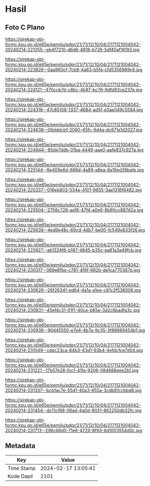 # Hasil

## Foto C Plano

https://sirekap-obj-formc.kpu.go.id/e65e/pemilu/pdpr/21/71/12/10/04/2171121004042-20240214-221255--eb4f7210-d6d6-4818-b726-5df40af16193.jpg

https://sirekap-obj-formc.kpu.go.id/e65e/pemilu/pdpr/21/71/12/10/04/2171121004042-20240214-223826--0aa960cf-7cb8-4a63-b5fe-cfd5356989c6.jpg

https://sirekap-obj-formc.kpu.go.id/e65e/pemilu/pdpr/21/71/12/10/04/2171121004042-20240214-224121--470ccb7d-c8bc-4b97-bc76-9dfd83ce237e.jpg

https://sirekap-obj-formc.kpu.go.id/e65e/pemilu/pdpr/21/71/12/10/04/2171121004042-20240214-224318--47c85108-1337-4684-ad5f-e3ae049c5584.jpg

https://sirekap-obj-formc.kpu.go.id/e65e/pemilu/pdpr/21/71/12/10/04/2171121004042-20240214-224638--06dddcb1-2060-45fc-9d4a-dc871e1d2027.jpg

https://sirekap-obj-formc.kpu.go.id/e65e/pemilu/pdpr/21/71/12/10/04/2171121004042-20240214-224944--85de7ddb-01ba-4449-aae0-aafe837c927a.jpg

https://sirekap-obj-formc.kpu.go.id/e65e/pemilu/pdpr/21/71/12/10/04/2171121004042-20240214-225144--8e409e6d-686d-4a89-a8ea-8a16ed38bafe.jpg

https://sirekap-obj-formc.kpu.go.id/e65e/pemilu/pdpr/21/71/12/10/04/2171121004042-20240214-225337--016eb803-534e-4101-9655-3ae1316f6482.jpg

https://sirekap-obj-formc.kpu.go.id/e65e/pemilu/pdpr/21/71/12/10/04/2171121004042-20240214-225504--2756c726-aa16-47f4-a0e6-8b90cc88742a.jpg

https://sirekap-obj-formc.kpu.go.id/e65e/pemilu/pdpr/21/71/12/10/04/2171121004042-20240214-225638--4ed9e48c-69cd-4db7-be00-fc549e833f26.jpg

https://sirekap-obj-formc.kpu.go.id/e65e/pemilu/pdpr/21/71/12/10/04/2171121004042-20240214-225927--ab1324f6-b187-4845-b35c-ea61a3a49fcb.jpg

https://sirekap-obj-formc.kpu.go.id/e65e/pemilu/pdpr/21/71/12/10/04/2171121004042-20240214-230317--069e6fbe-c781-4f9f-992b-de1ca770387d.jpg

https://sirekap-obj-formc.kpu.go.id/e65e/pemilu/pdpr/21/71/12/10/04/2171121004042-20240214-230626--26f26341-ed64-4a1a-a1ee-c81c2f538006.jpg

https://sirekap-obj-formc.kpu.go.id/e65e/pemilu/pdpr/21/71/12/10/04/2171121004042-20240214-230831--45ef4c31-01f1-40ce-b85e-3d2c6badfa3c.jpg

https://sirekap-obj-formc.kpu.go.id/e65e/pemilu/pdpr/21/71/12/10/04/2171121004042-20240214-230936--90d45550-e7e4-4b7a-9c35-3f86989454b1.jpg

https://sirekap-obj-formc.kpu.go.id/e65e/pemilu/pdpr/21/71/12/10/04/2171121004042-20240214-231049--cdec23ca-84b3-43d1-93b4-4efdcfce7d04.jpg

https://sirekap-obj-formc.kpu.go.id/e65e/pemilu/pdpr/21/71/12/10/04/2171121004042-20240214-231221--17b57e28-fcc1-41fa-9206-084688eee2b1.jpg

https://sirekap-obj-formc.kpu.go.id/e65e/pemilu/pdpr/21/71/12/10/04/2171121004042-20240214-231337--bcb1ac7e-55d1-40a3-855a-3cdb81ccbbd8.jpg

https://sirekap-obj-formc.kpu.go.id/e65e/pemilu/pdpr/21/71/12/10/04/2171121004042-20240214-231454--dc11c168-06ad-4a0d-9031-862250db32fc.jpg

https://sirekap-obj-formc.kpu.go.id/e65e/pemilu/pdpr/21/71/12/10/04/2171121004042-20240214-231713--296c66d5-71e6-4729-8f93-8d1003554d0c.jpg


## Metadata

| Key        | Value               |
| ---------- | ------------------- |
| Time Stamp | 2024-02-17 13:05:41 |
| Kode Dapil | 2101                |



